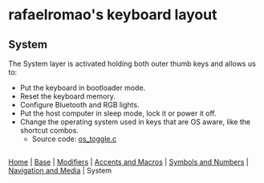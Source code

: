 # rafaelromao's keyboard layout

## System
The System layer is activated holding both outer thumb keys and allows us to:
- Put the keyboard in bootloader mode. 
- Reset the keyboard memory.
- Configure Bluetooth and RGB lights.
- Put the host computer in sleep mode, lock it or power it off.
- Change the operating system used in keys that are OS aware, like the shortcut combos.
  - Source code: [os_toggle.c](../src/qmk/users/rafaelromao/features/os_toggle.c)

##
[Home](../readme.md) | 
[Base](base.md) |
[Modifiers](modifiers.md) |
[Accents and Macros](macros.md) |
[Symbols and Numbers](symbols.md) |
[Navigation and Media](navigation.md) |
System
